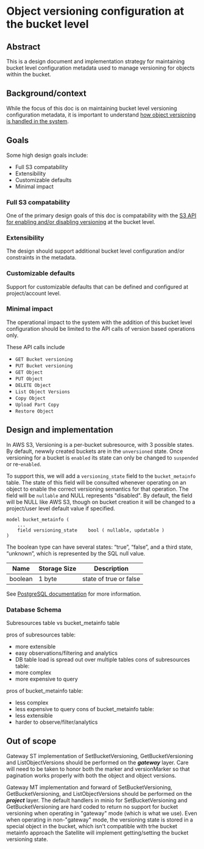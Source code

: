 # Object versioning configuration at the bucket level

## Abstract

This is a design document and implementation strategy for maintaining bucket level configuration metadata used to 
manage versioning for objects within the bucket.

## Background/context

While the focus of this doc is on maintaining bucket level versioning configuration metadata, it is important to 
understand [how object versioning is handled in the system](https://github.com/storj/storj/issues/5808). 

## Goals
Some high design goals include:
* Full S3 compatability
* Extensibility 
* Customizable defaults
* Minimal impact

### Full S3 compatability
One of the primary design goals of this doc is compatability with the [S3 API for enabling and/or disabling 
versioning](https://docs.aws.amazon.com/AmazonS3/latest/userguide/manage-versioning-examples.html) at the bucket level.

### Extensibility
The design should support additional bucket level configuration and/or constraints in the metadata.

### Customizable defaults
Support for customizable defaults that can be defined and configured at project/account level.

### Minimal impact
The operational impact to the system with the addition of this bucket level configuration should be limited to the
API calls of version based operations only.

These API calls include
* `GET Bucket versioning`
* `PUT Bucket versioning`
* `GET Object`
* `PUT Object`
* `DELETE Object`
* `List Object Versions`
* `Copy Object`
* `Upload Part Copy`
* `Restore Object`


## Design and implementation

In AWS S3, Versioning is a per-bucket subresource, with 3 possible states. By default, newwly created buckets are in 
the `unversioned` state. Once versioning for a bucket is `enabled` its state can only be changed to `suspended` or 
re-`enabled`.

To support this, we will add a `versioning_state` field to the `bucket_metainfo` table. The state of this field will be 
consulted whenever operating on an object to enable the correct versioning semantics for that operation. The field 
will be `nullable` and NULL represents "disabled". By default, the field will be NULL like AWS S3, though on bucket 
creation it will be changed to a project/user level default value if specified.

```
model bucket_metainfo (
    ...
    field versioning_state    bool ( nullable, updatable )
)
```

The boolean type can have several states: “true”, “false”, and a third state, “unknown”, which is represented by the 
SQL null value.

| Name    | Storage Size | Description            |
|---------|--------------|------------------------|
| boolean | 1 byte       | state of true or false |

See [PostgreSQL documentation](https://www.postgresql.org/docs/9.1/datatype-boolean.html) for more information.

### Database Schema
Subresources table vs bucket_metainfo table

pros of subresources table:
* more extensible
* easy observations/filtering and analytics
* DB table load is spread out over multiple tables
cons of subresources table:
* more complex
* more expensive to query

pros of bucket_metainfo table:
* less complex
* less expensive to query
cons of bucket_metainfo table:
* less extensible
* harder to observe/filter/analytics

## Out of scope
Gateway ST implementation of SetBucketVersioning, GetBucketVersioning and ListObjectVersions should be performed on 
the **_gateway_** layer. Care will need to be taken to honor both the marker and versionMarker so that pagination works 
properly with both the object and object versions.

Gateway MT implementation and forward of SetBucketVersioning, GetBucketVersioning, and ListObjectVersions should be performed on
the **_project_** layer. The default handlers in minio for SetBucketVersioning and GetBucketVersioning are hard 
coded to return no support for bucket versioning when operating in "gateway" mode (which is what we use). Even when 
operating in non-"gateway" mode, the versioning state is stored in a special object in the bucket, which isn't 
compatible with trhe bucket metainfo approach the Satellite will implement getting/setting the bucket versioning state.